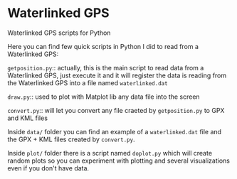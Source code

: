 # Waterlinked GPS

Waterlinked GPS scripts for Python

Here you can find few quick scripts in Python I did to read from a Waterlinked GPS:

`getposition.py`:: actually, this is the main script to read data from a Waterlinked GPS, just execute it and it will register the data is reading from the Waterlinked GPS into a file named `waterlinked.dat`

`draw.py`:: used to plot with Matplot lib any data file into the screen

`convert.py`:: will let you convert any file craeted by `getposition.py` to GPX and KML files

Inside `data/` folder you can find an example of a `waterlinked.dat` file and the GPX + KML files created by `convert.py`.

Inside `plot/` folder there is a script named `doplot.py` which will create random plots so you can experiment with plotting and several visualizations even if you don't have data.
